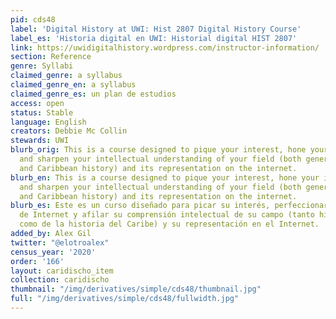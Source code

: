 ```yaml
---
pid: cds48
label: 'Digital History at UWI: Hist 2807 Digital History Course'
label_es: 'Historia digital en UWI: Historial digital HIST 2807'
link: https://uwidigitalhistory.wordpress.com/instructor-information/
section: Reference
genre: Syllabi
claimed_genre: a syllabus
claimed_genre_en: a syllabus
claimed_genre_es: un plan de estudios
access: open
status: Stable
language: English
creators: Debbie Mc Collin
stewards: UWI
blurb_orig: This is a course designed to pique your interest, hone your internet skills
  and sharpen your intellectual understanding of your field (both general history
  and Caribbean history) and its representation on the internet.
blurb_en: This is a course designed to pique your interest, hone your internet skills
  and sharpen your intellectual understanding of your field (both general history
  and Caribbean history) and its representation on the internet.
blurb_es: Este es un curso diseñado para picar su interés, perfeccionar sus habilidades
  de Internet y afilar su comprensión intelectual de su campo (tanto historia general
  como de la historia del Caribe) y su representación en el Internet.
added_by: Alex Gil
twitter: "@elotroalex"
census_year: '2020'
order: '166'
layout: caridischo_item
collection: caridischo
thumbnail: "/img/derivatives/simple/cds48/thumbnail.jpg"
full: "/img/derivatives/simple/cds48/fullwidth.jpg"
---
```

